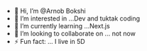 - 👋 Hi, I’m @Arnob Bokshi
- 👀 I’m interested in ...Dev and tuktak coding
- 🌱 I’m currently learning ...Next.js 
- 💞️ I’m looking to collaborate on ... not now
- ⚡ Fun fact: ... I live in 5D

<!---
ararnob1415/ararnob1415 is a ✨ special ✨ repository because its `README.md` (this file) appears on your GitHub profile.
You can click the Preview link to take a look at your changes.
--->
